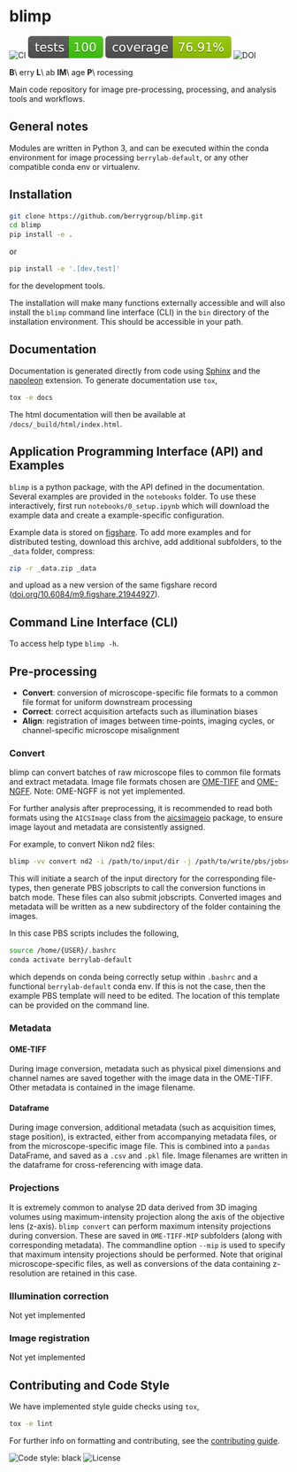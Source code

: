 # blimp

![CI](https://github.com/berrygroup/blimp/actions/workflows/ci.yml/badge.svg)
![Tests](tests/coverage/tests.svg)
![Coverage](tests/coverage/coverage.svg)
![DOI](https://zenodo.org/badge/508656801.svg)

**B**\ erry **L**\ ab **IM**\ age **P**\ rocessing

Main code repository for image pre-processing, processing, and analysis tools and workflows.

## General notes

Modules are written in Python 3, and can be executed within the conda environment for image processing `berrylab-default`, or any other compatible conda env or virtualenv.

## Installation

```bash
git clone https://github.com/berrygroup/blimp.git
cd blimp
pip install -e .
```

or

```bash
pip install -e '.[dev,test]'
```

for the development tools.

The installation will make many functions externally accessible and will also install the `blimp` command line interface (CLI) in the `bin` directory of the installation environment. This should be accessible in your path.

## Documentation

Documentation is generated directly from code using [Sphinx](https://www.sphinx-doc.org/en/master/) and the [napoleon](https://www.sphinx-doc.org/en/master/usage/extensions/napoleon.html) extension. To generate documentation use `tox`,

```bash
tox -e docs
```

The html documentation will then be available at `/docs/_build/html/index.html`.

## Application Programming Interface (API) and Examples

`blimp` is a python package, with the API defined in the documentation. Several examples are provided in the `notebooks` folder. To use these interactively, first run `notebooks/0_setup.ipynb` which will download the example data and create a example-specific configuration.

Example data is stored on [figshare](https://figshare.com/articles/dataset/blimp_example_data/21944927). To add more examples and for distributed testing, download this archive, add additional subfolders, to the `_data` folder, compress:

```bash
zip -r _data.zip _data
```

and upload as a new version of the same figshare record ([doi.org/10.6084/m9.figshare.21944927](https://doi.org/10.6084/m9.figshare.21944927)).

## Command Line Interface (CLI)

To access help type `blimp -h`.

## Pre-processing

- **Convert**: conversion of microscope-specific file formats to a common file format for uniform downstream processing
- **Correct**: correct acquisition artefacts such as illumination biases
- **Align**: registration of images between time-points, imaging cycles, or channel-specific microscope misalignment

### Convert

blimp can convert batches of raw microscope files to common file formats and extract metadata. Image file formats chosen are [OME-TIFF](https://docs.openmicroscopy.org/ome-model/5.6.3/ome-tiff/) and [OME-NGFF](https://ngff.openmicroscopy.org/latest/). Note: OME-NGFF is not yet implemented.

For further analysis after preprocessing, it is recommended to read both formats using the `AICSImage` class from the [aicsimageio](https://github.com/AllenCellModeling/aicsimageio) package, to ensure image layout and metadata are consistently assigned.

For example, to convert Nikon nd2 files:

```bash
blimp -vv convert nd2 -i /path/to/input/dir -j /path/to/write/pbs/jobscripts --user {zID} --submit
```

This will initiate a search of the input directory for the corresponding file-types, then generate PBS jobscripts to call the conversion functions in batch mode. These files can also submit jobscripts. Converted images and metadata will be written as a new subdirectory of the folder containing the images.

In this case PBS scripts includes the following,

```bash
source /home/{USER}/.bashrc
conda activate berrylab-default
```

which depends on conda being correctly setup within `.bashrc` and a functional `berrylab-default` conda env. If this is not the case, then the example PBS template will need to be edited. The location of this template can be provided on the command line.

### Metadata

#### OME-TIFF

During image conversion, metadata such as physical pixel dimensions and channel names are saved together with the image data in the OME-TIFF. Other metadata is contained in the image filename.

#### Dataframe

During image conversion, additional metadata (such as acquisition times, stage position), is extracted, either from accompanying metadata files, or from the microscope-specific image file. This is combined into a `pandas` DataFrame, and saved as a `.csv` and `.pkl` file. Image filenames are written in the dataframe for cross-referencing with image data.

### Projections

It is extremely common to analyse 2D data derived from 3D imaging volumes using maximum-intensity projection along the axis of the objective lens (z-axis). `blimp convert` can perform maximum intensity projections during conversion. These are saved in `OME-TIFF-MIP` subfolders (along with corresponding metadata). The commandline option `--mip` is used to specify that maximum intensity projections should be performed. Note that original microscope-specific files, as well as conversions of the data containing z-resolution are retained in this case.

### Illumination correction

Not yet implemented

### Image registration

Not yet implemented

## Contributing and Code Style

We have implemented style guide checks using `tox`,

```bash
tox -e lint
```

For further info on formatting and contributing, see the [contributing guide](CONTRIBUTING.rst).

![Code style: black](https://img.shields.io/badge/code%20style-black-000000.svg)
![License](https://img.shields.io/badge/License-BSD_3--Clause-blue.svg)
